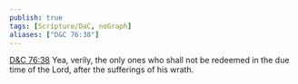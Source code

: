 ```yaml
---
publish: true
tags: [Scripture/DaC, noGraph]
aliases: ["D&C 76:38"]
---
```

[D&C 76:38](https://churchofjesuschrist.org/study/scriptures/dc-testament/dc/76?lang=eng&id=p38#p38) Yea, verily, the only ones who shall not be redeemed in the due time of the Lord, after the sufferings of his wrath.
